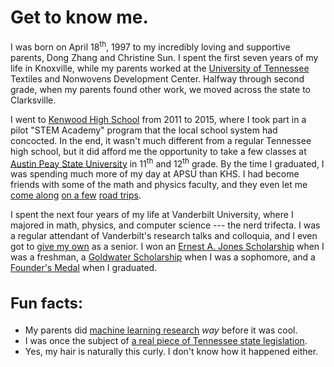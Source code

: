 <h1 class="page-title">Get to know me.</h1>

I was born on April 18<sup>th</sup>, 1997 to my incredibly loving and supportive parents, Dong Zhang and Christine Sun. I spent the first seven years of my life in Knoxville, while my parents worked at the [University of Tennessee](https://www.utk.edu/) Textiles and Nonwovens Development Center. Halfway through second grade, when my parents found other work, we moved across the state to Clarksville.

I went to [Kenwood High School](https://kenwoodhigh.cmcss.net/) from 2011 to 2015, where I took part in a pilot "STEM Academy" program that the local school system had concocted. In the end, it wasn't much different from a regular Tennessee high school, but it did afford me the opportunity to take a few classes at [Austin Peay State University](https://apsu.edu/) in 11<sup>th</sup> and 12<sup>th</sup> grade. By the time I graduated, I was spending much more of my day at APSU than KHS. I had become friends with some of the math and physics faculty, and they even let me [come along](https://www.clarksvilleonline.com/2014/03/31/16-year-old-helps-apsu-math-jeopardy-team-win-second-place-southeast-region/) [on a few](http://www.ams.org/amsmtgs/2216_abstracts/1097-65-490.pdf) [road trips](https://www.clarksvilleonline.com/2015/03/18/apsu-department-of-mathematics-and-statistics-places-first-in-maa-math-jeopardy-competition/).

I spent the next four years of my life at Vanderbilt University, where I majored in math, physics, and computer science --- the nerd trifecta. I was a regular attendant of Vanderbilt's research talks and colloquia, and I even got to [give my own](https://as.vanderbilt.edu/math/2019/04/deriving-new-runge-kutta-methods-using-unstructured-numerical-search/) as a senior. I won an [Ernest A. Jones Scholarship](https://as.vanderbilt.edu/physics/undergraduate/awards.php) when I was a freshman, a [Goldwater Scholarship](https://news.vanderbilt.edu/2017/04/06/three-students-named-goldwater-scholars-for-2017/) when I was a sophomore, and a [Founder's Medal](https://news.vanderbilt.edu/2019/05/10/vanderbilt-honors-class-of-2019-founders-medalists/) when I graduated.

<h2 style="font-size: 1.5rem;">Fun facts:</h2>

 * My parents did <a href="https://doi.org/10.1002/(SICI)1097-4628(19961205)62:10%3C1605::AID-APP12%3E3.0.CO;2-0">machine learning research</a> _way_ before it was cool.
 * I was once the subject of [a real piece of Tennessee state legislation](http://www.capitol.tn.gov/Bills/109/Bill/SJR0154.pdf).
 * Yes, my hair is naturally this curly. I don't know how it happened either.

